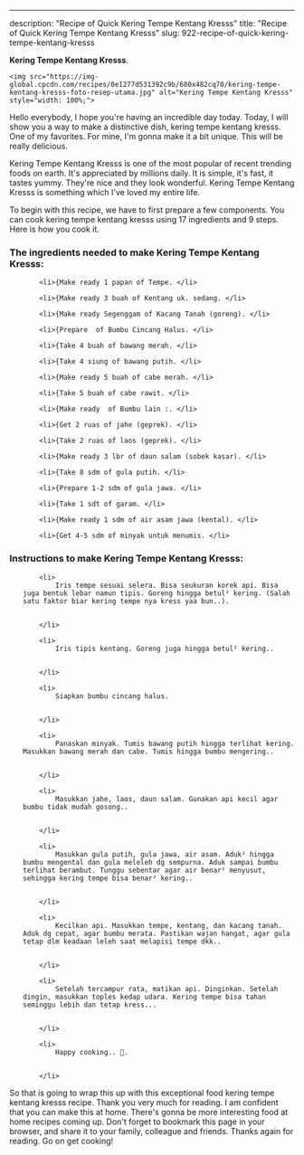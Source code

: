 ---
description: "Recipe of Quick Kering Tempe Kentang Kresss"
title: "Recipe of Quick Kering Tempe Kentang Kresss"
slug: 922-recipe-of-quick-kering-tempe-kentang-kresss

<p>
	<strong>Kering Tempe Kentang Kresss</strong>. 
	
</p>
<p>
	
	<img src="https://img-global.cpcdn.com/recipes/0e1277d531392c9b/680x482cq70/kering-tempe-kentang-kresss-foto-resep-utama.jpg" alt="Kering Tempe Kentang Kresss" style="width: 100%;">
	
	
</p>
<p>
	Hello everybody, I hope you're having an incredible day today. Today, I will show you a way to make a distinctive dish, kering tempe kentang kresss. One of my favorites. For mine, I'm gonna make it a bit unique. This will be really delicious.
</p>
	
<p>
	
</p>
<p>
	Kering Tempe Kentang Kresss is one of the most popular of recent trending foods on earth. It's appreciated by millions daily. It is simple, it's fast, it tastes yummy. They're nice and they look wonderful. Kering Tempe Kentang Kresss is something which I've loved my entire life.
</p>

<p>
To begin with this recipe, we have to first prepare a few components. You can cook kering tempe kentang kresss using 17 ingredients and 9 steps. Here is how you cook it.
</p>

<h3>The ingredients needed to make Kering Tempe Kentang Kresss:</h3>

<ol>
	
		<li>{Make ready 1 papan of Tempe. </li>
	
		<li>{Make ready 3 buah of Kentang uk. sedang. </li>
	
		<li>{Make ready Segenggam of Kacang Tanah (goreng). </li>
	
		<li>{Prepare  of Bumbu Cincang Halus. </li>
	
		<li>{Take 4 buah of bawang merah. </li>
	
		<li>{Take 4 siung of bawang putih. </li>
	
		<li>{Make ready 5 buah of cabe merah. </li>
	
		<li>{Take 5 buah of cabe rawit. </li>
	
		<li>{Make ready  of Bumbu lain :. </li>
	
		<li>{Get 2 ruas of jahe (geprek). </li>
	
		<li>{Take 2 ruas of laos (geprek). </li>
	
		<li>{Make ready 3 lbr of daun salam (sobek kasar). </li>
	
		<li>{Take 8 sdm of gula putih. </li>
	
		<li>{Prepare 1-2 sdm of gula jawa. </li>
	
		<li>{Take 1 sdt of garam. </li>
	
		<li>{Make ready 1 sdm of air asam jawa (kental). </li>
	
		<li>{Get 4-5 sdm of minyak untuk menumis. </li>
	
</ol>
<p>
	
</p>

<h3>Instructions to make Kering Tempe Kentang Kresss:</h3>

<ol>
	
		<li>
			Iris tempe sesuai selera. Bisa seukuran korek api. Bisa juga bentuk lebar namun tipis. Goreng hingga betul² kering. (Salah satu faktor biar kering tempe nya kress yaa bun..).
			
			
		</li>
	
		<li>
			Iris tipis kentang. Goreng juga hingga betul² kering..
			
			
		</li>
	
		<li>
			Siapkan bumbu cincang halus.
			
			
		</li>
	
		<li>
			Panaskan minyak. Tumis bawang putih hingga terlihat kering. Masukkan bawang merah dan cabe. Tumis hingga bumbu mengering..
			
			
		</li>
	
		<li>
			Masukkan jahe, laos, daun salam. Gunakan api kecil agar bumbu tidak mudah gosong..
			
			
		</li>
	
		<li>
			Masukkan gula putih, gula jawa, air asam. Aduk² hingga bumbu mengental dan gula meleleh dg sempurna. Aduk sampai bumbu terlihat berambut. Tunggu sebentar agar air benar² menyusut, sehingga kering tempe bisa benar² kering..
			
			
		</li>
	
		<li>
			Kecilkan api. Masukkan tempe, kentang, dan kacang tanah. Aduk dg cepat, agar bumbu merata. Pastikan wajan hangat, agar gula tetap dlm keadaan leleh saat melapisi tempe dkk..
			
			
		</li>
	
		<li>
			Setelah tercampur rata, matikan api. Dinginkan. Setelah dingin, masukkan toples kedap udara. Kering tempe bisa tahan seminggu lebih dan tetap kress...
			
			
		</li>
	
		<li>
			Happy cooking.. 🥰.
			
			
		</li>
	
</ol>

<p>
	
</p>

<p>
	So that is going to wrap this up with this exceptional food kering tempe kentang kresss recipe. Thank you very much for reading. I am confident that you can make this at home. There's gonna be more interesting food at home recipes coming up. Don't forget to bookmark this page in your browser, and share it to your family, colleague and friends. Thanks again for reading. Go on get cooking!
</p>
